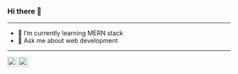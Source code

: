 ### Hi there 👋
---

- 🌱 I’m currently learning MERN stack
- 💬 Ask me about web development

---
<a href="https://twitter.com/tinkal_deka" target="_blank">
  <img align="left" alt="twitter icon" width="22px" src="https://www.flaticon.com/free-icon/twitter-sign_25347?term=twitter&page=1&position=11&related_item_id=25347">
</a>
<a href="mailto:tinkalmunu@gmail.com" target="_blank">
  <img align="left" alt="email icon" width="22px" src="https://www.flaticon.com/free-icon/black-back-closed-envelope-shape_37572?term=email&page=2&position=26&related_item_id=37572">
</a>
